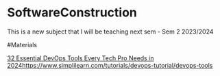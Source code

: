 # SoftwareConstruction
This is a new subject that I will be teaching next sem - Sem 2 2023/2024


#Materials

[32 Essential DevOps Tools Every Tech Pro Needs in 2024](https://www.simplilearn.com/tutorials/devops-tutorial/devops-tools)https://www.simplilearn.com/tutorials/devops-tutorial/devops-tools
